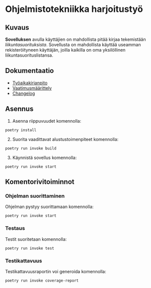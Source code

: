 # Ohjelmistotekniikka harjoitustyö
## Kuvaus
**Sovelluksen** avulla käyttäjien on mahdollista pitää kirjaa tekemistään *liikuntasuorituksista*. Sovellusta on mahdollista käyttää useamman rekisteröityneen käyttäjän, joilla kaikilla on oma yksilöllinen liikuntasuorituslistansa.

## Dokumentaatio
- [Työaikakirjanpito](https://github.com/MatiasS717/ot-harjoitustyo/blob/main/dokumentaatio/tyoaikakirjanpito.md)
- [Vaatimusmäärittely](https://github.com/MatiasS717/ot-harjoitustyo/blob/main/dokumentaatio/vaatimusmaarittely.md)
- [Changelog](https://github.com/MatiasS717/ot-harjoitustyo/blob/main/dokumentaatio/changelog.md)

## Asennus
1. Asenna riippuvuudet komennolla:

`poetry install`

2. Suorita vaadittavat alustustoimenpiteet komennolla:

`poetry run invoke build`

3. Käynnistä sovellus komennolla:

`poetry run invoke start`

## Komentorivitoiminnot

### Ohjelman suorittaminen
Ohjelman pystyy suorittamaan komennolla:

`poetry run invoke start`

### Testaus
Testit suoritetaan komennolla:

`poetry run invoke test`

### Testikattavuus
Testikattavuusraportin voi generoida komennolla:

`poetry run invoke coverage-report`
